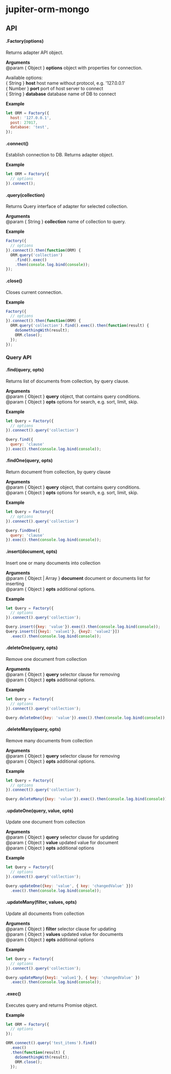 # jupiter-orm-mongo

## API

#### .Factory(options)

Returns adapter API object.

**Arguments**<br />
@param { Object } **options** object with properties for connection.

Available options:<br />
{ String } **host**      host name without protocol, e.g. '127.0.0.1'<br />
{ Number } **port**       port of host server to connect<br />
{ String } **database**  database name of DB to connect<br />

**Example**
```javascript
let ORM = Factory({
  host: '127.0.0.1',
  post: 27017,
  database: 'test',
});
```

#### .connect()

Establish connection to DB. Returns adapter object.

**Example**
```javascript
let ORM = Factory({
  // options
}).connect();

```

#### .query(collection)

Returns Query interface of adapter for selected collection.

**Arguments**<br />
@param { String } **collection**   name of collection to query.

**Example**
```javascript
Factory({
  // options
}).connect().then(function(ORM) {
  ORM.query('collection')
    .find().exec()
    .then(console.log.bind(console));
});
```

#### .close()

Closes current connection.

**Example**
```javascript
Factory({
  // options
}).connect().then(function(ORM) {
  ORM.query('collection').find().exec().then(function(result) {
    doSomethingWith(result);
    ORM.close();
  });
});

```

### Query API

#### .find(query, opts)

Returns list of documents from collection, by query clause.

**Arguments**<br />
@param { Object } **query**    object, that contains query сonditions.<br />
@param { Object } **opts**     options for search, e.g. sort, limit, skip.

**Example**
```javascript
let Query = Factory({
  // options
}).connect().query('collection')

Query.find({
  query: 'clause'
}).exec().then(console.log.bind(console));

```

#### .findOne(query, opts)

Return document from collection, by query clause

**Arguments**<br />
@param { Object } **query**    object, that contains query сonditions.<br />
@param { Object } **opts**     options for search, e.g. sort, limit, skip.

**Example**
```javascript
let Query = Factory({
  // options
}).connect().query('collection')

Query.findOne({
  query: 'clause'
}).exec().then(console.log.bind(console));
```

#### .insert(document, opts)

Insert one or many documents into collection

**Arguments**<br />
@param { Object | Array } **document**   document or documents list for inserting<br />
@param { Object }         **opts**       additional options.

**Example**
```javascript
let Query = Factory({
  // options
}).connect().query('collection');

Query.insert({key: 'value'}).exec().then(console.log.bind(console));
Query.insert([{key1: 'value1'}, {key2: 'value2'}])
  .exec().then(console.log.bind(console));

```

#### .deleteOne(query, opts)

Remove one document from collection

**Arguments**<br />
@param { Object } **query**  selector clause for removing<br />
@param { Object } **opts**   additional options.

**Example**
```javascript
let Query = Factory({
  // options
}).connect().query('collection');

Query.deleteOne({key: 'value'}).exec().then(console.log.bind(console));

```

#### .deleteMany(query, opts)

Remove many documents from collection

**Arguments**<br />
@param { Object } **query**  selector clause for removing<br />
@param { Object } **opts**   additional options.

**Example**
```javascript
let Query = Factory({
  // options
}).connect().query('collection');

Query.deleteMany({key: 'value'}).exec().then(console.log.bind(console));

```

#### .updateOne(query, value, opts)

Update one document from collection

**Arguments**<br />
@param { Object } **query** selector clause for updating<br />
@param { Object } **value** updated value for document<br />
@param { Object } **opts**  additional options

**Example**
```javascript
let Query = Factory({
  // options
}).connect().query('collection');

Query.updateOne({key: 'value', { key: 'changedValue' }})
  .exec().then(console.log.bind(console));
```

#### .updateMany(filter, values, opts)

Update all documents from collection

**Arguments**<br />
@param { Object } **filter** selector clause for updating<br />
@param { Object } **values** updated value for documents<br />
@param { Object } **opts**  additional options

**Example**
```javascript
let Query = Factory({
  // options
}).connect().query('collection');

Query.updateMany({key1: 'value1'}, { key: 'changedValue' })
  .exec().then(console.log.bind(console));
```

#### .exec()

Executes query and returns Promise object.

**Example**
```javascript
let ORM = Factory({
  // options
});

ORM.connect().query('test_items').find()
  .exec()
  .then(function(result) {
    doSomethingWith(result);
    ORM.close();
  });
```
